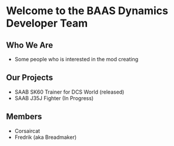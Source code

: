 # Welcome to the BAAS Dynamics Developer Team
## Who We Are
+ Some people who is interested in the mod creating
## Our Projects
+ SAAB SK60 Trainer for DCS World (released)
+ SAAB J35J Fighter (In Progress)
## Members
+ Corsaircat
+ Fredrik (aka Breadmaker)

